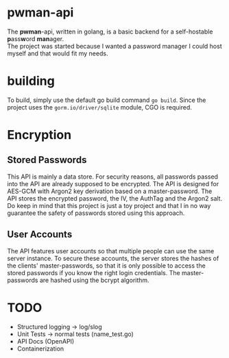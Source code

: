 # pwman-api
The **pwman**-api, written in golang, is a basic backend for a self-hostable **p**ass**w**ord **man**ager.<br>
The project was started because I wanted a password manager I could host myself and that would fit my needs.<br>
# building
To build, simply use the default go build command `go build`. Since the project uses the `gorm.io/driver/sqlite` module, CGO is required.
# Encryption
## Stored Passwords
This API is mainly a data store. For security reasons, all passwords passed into the API are already supposed to be encrypted. The API is designed for AES-GCM with Argon2 key derivation based on a master-password. The API stores the encrypted password, the IV, the AuthTag and the Argon2 salt. Do keep in mind that this project is just a toy project and that I in no way guarantee the safety of passwords stored using this approach.

## User Accounts
The API features user accounts so that multiple people can use the same server instance. To secure these accounts, the server stores the hashes of the clients' master-passwords, so that it is only possible to access the stored passwords if you know the right login credentials. The master-passwords are hashed using the bcrypt algorithm.

# TODO
- Structured logging -> log/slog
- Unit Tests -> normal tests (name_test.go)
- API Docs (OpenAPI)
- Containerization
